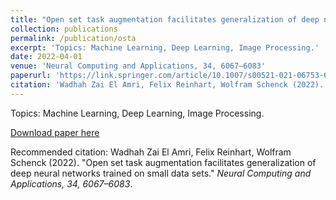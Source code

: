 ```yaml
---
title: "Open set task augmentation facilitates generalization of deep neural networks trained on small data sets"
collection: publications
permalink: /publication/osta
excerpt: 'Topics: Machine Learning, Deep Learning, Image Processing.'
date: 2022-04-01
venue: 'Neural Computing and Applications, 34, 6067–6083'
paperurl: 'https://link.springer.com/article/10.1007/s00521-021-06753-6'
citation: 'Wadhah Zai El Amri, Felix Reinhart, Wolfram Schenck (2022). &quot;Open set task augmentation facilitates generalization of deep neural networks trained on small data sets.&quot; <i>Neural Computing and Applications, 34, 6067–6083</i>.'
---
```

Topics: Machine Learning, Deep Learning, Image Processing.

[Download paper here](http://wzaielamri.github.io/files/osta_zaielamri.pdf)

Recommended citation: Wadhah Zai El Amri, Felix Reinhart, Wolfram Schenck (2022). "Open set task augmentation facilitates generalization of deep neural networks trained on small data sets." <i>Neural Computing and Applications, 34, 6067–6083</i>.
